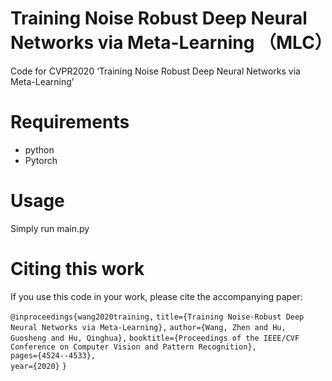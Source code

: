 # Training Noise Robust Deep Neural Networks via Meta-Learning （MLC）
Code for CVPR2020 ‘Training Noise Robust Deep Neural Networks via Meta-Learning’
# Requirements
* python
* Pytorch
# Usage
Simply run main.py

# Citing this work
If you use this code in your work, please cite the accompanying paper:

`@inproceedings{wang2020training,`
  `title={Training Noise-Robust Deep Neural Networks via Meta-Learning},` 
 `author={Wang, Zhen and Hu, Guosheng and Hu, Qinghua},` 
  `booktitle={Proceedings of the IEEE/CVF Conference on Computer Vision and Pattern Recognition},`  
  `pages={4524--4533},`  
  `year={2020}`
`}`
